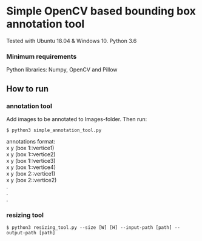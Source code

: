 # Simple OpenCV based bounding box annotation tool
Tested with Ubuntu 18.04 & Windows 10. Python 3.6

### Minimum requirements

Python libraries: Numpy, OpenCV and Pillow


## How to run
### annotation tool
Add images to be annotated to Images-folder. Then run:
```
$ python3 simple_annotation_tool.py
```
annotations format: \
x y (box 1::vertice1)  \
x y (box 1::vertice2) \
x y (box 1::vertice3) \
x y (box 1::vertice4) \
x y (box 2::vertice1) \
x y (box 2::vertice2) \
. \
. \
.
### resizing tool
```
$ python3 resizing_tool.py --size [W] [H] --input-path [path] --output-path [path] 
```

